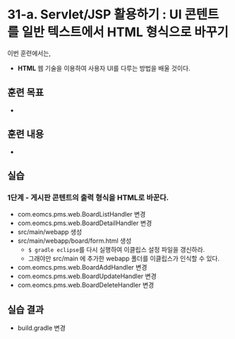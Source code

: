 # 31-a. Servlet/JSP 활용하기 : UI 콘텐트를 일반 텍스트에서 HTML 형식으로 바꾸기 

이번 훈련에서는,
- **HTML** 웹 기술을 이용하여 사용자 UI를 다루는 방법을 배울 것이다.  

## 훈련 목표
-

## 훈련 내용
-

## 실습

### 1단계 - 게시판 콘텐트의 출력 형식을 HTML로 바꾼다.

- com.eomcs.pms.web.BoardListHandler 변경
- com.eomcs.pms.web.BoardDetailHandler 변경
- src/main/webapp 생성
- src/main/webapp/board/form.html 생성
  - `$ gradle eclipse`를 다시 실행하여 이클립스 설정 파일을 갱신하라.
  - 그래야만 src/main 에 추가한 webapp 폴더를 이클립스가 인식할 수 있다.
- com.eomcs.pms.web.BoardAddHandler 변경
- com.eomcs.pms.web.BoardUpdateHandler 변경
- com.eomcs.pms.web.BoardDeleteHandler 변경

## 실습 결과
- build.gradle 변경
